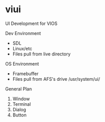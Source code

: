 # viui
UI Development for VIOS

Dev Environment
* SDL
* Linux/etc
* Files pull from live directory

OS Environment
* Framebuffer
* Files pull from AFS's drive /usr/system/ui/

General Plan
1. Window
2. Terminal
3. Dialog
4. Button